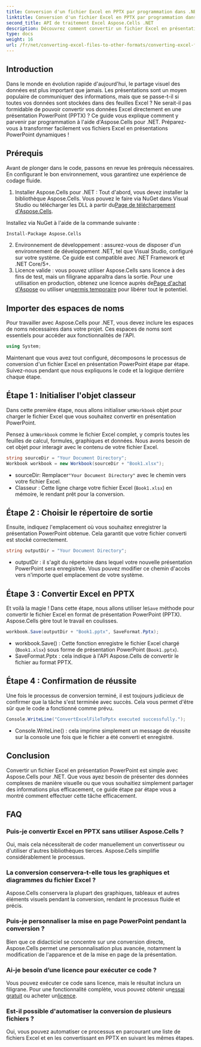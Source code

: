 ```yaml
---
title: Conversion d'un fichier Excel en PPTX par programmation dans .NET
linktitle: Conversion d'un fichier Excel en PPTX par programmation dans .NET
second_title: API de traitement Excel Aspose.Cells .NET
description: Découvrez comment convertir un fichier Excel en présentation PowerPoint (PPTX) par programmation à l'aide d'Aspose.Cells pour .NET avec ce guide étape par étape.
type: docs
weight: 16
url: /fr/net/converting-excel-files-to-other-formats/converting-excel-file-to-pptx/
---
```

## Introduction

Dans le monde en évolution rapide d'aujourd'hui, le partage visuel des données est plus important que jamais. Les présentations sont un moyen populaire de communiquer des informations, mais que se passe-t-il si toutes vos données sont stockées dans des feuilles Excel ? Ne serait-il pas formidable de pouvoir convertir vos données Excel directement en une présentation PowerPoint (PPTX) ? Ce guide vous explique comment y parvenir par programmation à l'aide d'Aspose.Cells pour .NET. Préparez-vous à transformer facilement vos fichiers Excel en présentations PowerPoint dynamiques !

## Prérequis

Avant de plonger dans le code, passons en revue les prérequis nécessaires. En configurant le bon environnement, vous garantirez une expérience de codage fluide.

1. Installer Aspose.Cells pour .NET : Tout d'abord, vous devez installer la bibliothèque Aspose.Cells. Vous pouvez le faire via NuGet dans Visual Studio ou télécharger les DLL à partir du[Page de téléchargement d'Aspose.Cells](https://releases.aspose.com/cells/net/).

Installez via NuGet à l'aide de la commande suivante :
```bash
Install-Package Aspose.Cells
```
2. Environnement de développement : assurez-vous de disposer d'un environnement de développement .NET, tel que Visual Studio, configuré sur votre système. Ce guide est compatible avec .NET Framework et .NET Core/5+.
3.  Licence valide : vous pouvez utiliser Aspose.Cells sans licence à des fins de test, mais un filigrane apparaîtra dans la sortie. Pour une utilisation en production, obtenez une licence auprès de[Page d'achat d'Aspose](https://purchase.aspose.com/buy) ou utiliser un[permis temporaire](https://purchase.aspose.com/temporary-license/) pour libérer tout le potentiel.

## Importer des espaces de noms

Pour travailler avec Aspose.Cells pour .NET, vous devez inclure les espaces de noms nécessaires dans votre projet. Ces espaces de noms sont essentiels pour accéder aux fonctionnalités de l'API.

```csharp
using System;
```

Maintenant que vous avez tout configuré, décomposons le processus de conversion d'un fichier Excel en présentation PowerPoint étape par étape. Suivez-nous pendant que nous expliquons le code et la logique derrière chaque étape.

## Étape 1 : Initialiser l'objet classeur

 Dans cette première étape, nous allons initialiser un`Workbook` objet pour charger le fichier Excel que vous souhaitez convertir en présentation PowerPoint.

 Pensez à un`Workbook` comme le fichier Excel complet, y compris toutes les feuilles de calcul, formules, graphiques et données. Nous avons besoin de cet objet pour interagir avec le contenu de votre fichier Excel.

```csharp
string sourceDir = "Your Document Directory";
Workbook workbook = new Workbook(sourceDir + "Book1.xlsx");
```

-  sourceDir: Remplacer`"Your Document Directory"` avec le chemin vers votre fichier Excel.
- Classeur : Cette ligne charge votre fichier Excel (`Book1.xlsx`) en mémoire, le rendant prêt pour la conversion.

## Étape 2 : Choisir le répertoire de sortie

Ensuite, indiquez l'emplacement où vous souhaitez enregistrer la présentation PowerPoint obtenue. Cela garantit que votre fichier converti est stocké correctement.

```csharp
string outputDir = "Your Document Directory";
```

- outputDir : il s'agit du répertoire dans lequel votre nouvelle présentation PowerPoint sera enregistrée. Vous pouvez modifier ce chemin d'accès vers n'importe quel emplacement de votre système.

## Étape 3 : Convertir Excel en PPTX

 Et voilà la magie ! Dans cette étape, nous allons utiliser le`Save` méthode pour convertir le fichier Excel en format de présentation PowerPoint (PPTX). Aspose.Cells gère tout le travail en coulisses.

```csharp
workbook.Save(outputDir + "Book1.pptx", SaveFormat.Pptx);
```

- workbook.Save() : Cette fonction enregistre le fichier Excel chargé (`Book1.xlsx`) sous forme de présentation PowerPoint (`Book1.pptx`).
- SaveFormat.Pptx : cela indique à l'API Aspose.Cells de convertir le fichier au format PPTX.

## Étape 4 : Confirmation de réussite

Une fois le processus de conversion terminé, il est toujours judicieux de confirmer que la tâche s'est terminée avec succès. Cela vous permet d'être sûr que le code a fonctionné comme prévu.

```csharp
Console.WriteLine("ConvertExcelFileToPptx executed successfully.");
```

- Console.WriteLine() : cela imprime simplement un message de réussite sur la console une fois que le fichier a été converti et enregistré.

## Conclusion

Convertir un fichier Excel en présentation PowerPoint est simple avec Aspose.Cells pour .NET. Que vous ayez besoin de présenter des données complexes de manière visuelle ou que vous souhaitiez simplement partager des informations plus efficacement, ce guide étape par étape vous a montré comment effectuer cette tâche efficacement.

## FAQ

### Puis-je convertir Excel en PPTX sans utiliser Aspose.Cells ?
Oui, mais cela nécessiterait de coder manuellement un convertisseur ou d'utiliser d'autres bibliothèques tierces. Aspose.Cells simplifie considérablement le processus.

### La conversion conservera-t-elle tous les graphiques et diagrammes du fichier Excel ?
Aspose.Cells conservera la plupart des graphiques, tableaux et autres éléments visuels pendant la conversion, rendant le processus fluide et précis.

### Puis-je personnaliser la mise en page PowerPoint pendant la conversion ?
Bien que ce didacticiel se concentre sur une conversion directe, Aspose.Cells permet une personnalisation plus avancée, notamment la modification de l'apparence et de la mise en page de la présentation.

### Ai-je besoin d’une licence pour exécuter ce code ?
Vous pouvez exécuter ce code sans licence, mais le résultat inclura un filigrane. Pour une fonctionnalité complète, vous pouvez obtenir un[essai gratuit](https://releases.aspose.com/) ou acheter un[licence](https://purchase.aspose.com/buy).

### Est-il possible d'automatiser la conversion de plusieurs fichiers ?
Oui, vous pouvez automatiser ce processus en parcourant une liste de fichiers Excel et en les convertissant en PPTX en suivant les mêmes étapes.